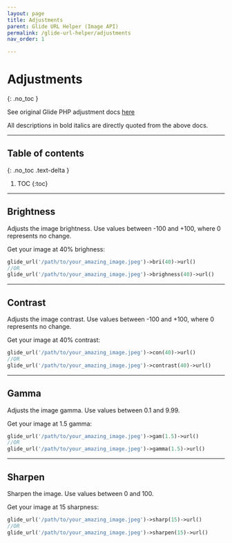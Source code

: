 ```yaml
---
layout: page
title: Adjustments
parent: Glide URL Helper (Image API)
permalink: /glide-url-helper/adjustments
nav_order: 1

---
```

# Adjustments
{: .no_toc }

See original Glide PHP adjustment docs [here](https://glide.thephpleague.com/1.0/api/adjustments/)

All descriptions in bold italics are directly quoted from the above docs.

---------------------

## Table of contents
{: .no_toc .text-delta }

1. TOC
{:toc}
---

## Brightness

Adjusts the image brightness. Use values between -100 and +100, where 0 represents no change.

Get your image at 40% brighness:
```php 
glide_url('/path/to/your_amazing_image.jpeg')->bri(40)->url()
//OR
glide_url('/path/to/your_amazing_image.jpeg')->brighness(40)->url()
```
----------------------
## Contrast

Adjusts the image contrast. Use values between -100 and +100, where 0 represents no change.

Get your image at 40% contrast:
```php 
glide_url('/path/to/your_amazing_image.jpeg')->con(40)->url()
//OR
glide_url('/path/to/your_amazing_image.jpeg')->contrast(40)->url()
```
----------------------
## Gamma

Adjusts the image gamma. Use values between 0.1 and 9.99.


Get your image at 1.5 gamma:

```php 
glide_url('/path/to/your_amazing_image.jpeg')->gam(1.5)->url()
//OR
glide_url('/path/to/your_amazing_image.jpeg')->gamma(1.5)->url()
```
----------------------
## Sharpen

Sharpen the image. Use values between 0 and 100.

Get your image at 15 sharpness:

```php 
glide_url('/path/to/your_amazing_image.jpeg')->sharp(15)->url()
//OR
glide_url('/path/to/your_amazing_image.jpeg')->sharpen(15)->url()
```
